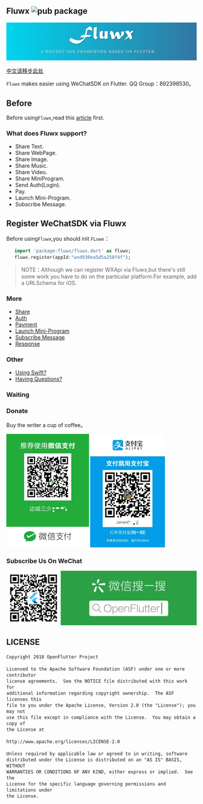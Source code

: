 ## Fluwx ![pub package](https://img.shields.io/pub/v/fluwx.svg)

![logo](./arts/fluwx_logo.png)

[中文请移步此处](./README_CN.md)

`Fluwx` makes easier using WeChatSDK on Flutter.
QQ Group：892398530。

## Before
 Before using`Fluwx`,read this [article](https://open.weixin.qq.com/cgi-bin/showdocument?action=dir_list&t=resource/res_list&verify=1) first.


### What does Fluwx support?
* Share Text.
* Share WebPage.
* Share Image.
* Share Music.
* Share Video.
* Share MiniProgram.
* Send Auth(Login).
* Pay.
* Launch Mini-Program.
* Subscribe Message.


## Register WeChatSDK via Fluwx
Before using`Fluwx`,you should init `FLuwx`：
 ```dart
    import 'package:fluwx/fluwx.dart' as fluwx;
    fluwx.register(appId:"wxd930ea5d5a258f4f");
 ```



> NOTE：Although we can register WXApi via Fluwx,but there's still some work you have to do on the particular platform.For example, add a URLSchema for iOS.

### More
* [Share](./doc/SHARE.md)
* [Auth](./doc/SEND_AUTH.md)
* [Payment](./doc/WXPay.md)
* [Launch Mini-Program](./doc/LAUNCH_MINI_PROGRAM.md)
* [Subscribe Message](./doc/SUBSCRIBE_MESSAGE.md)
* [Response](./doc/RESPONSE.md)

### Other
* [Using Swift?](./doc/USING_SWIFT.md)
* [Having Questions?](./doc/QUESTIONS.md)
### Waiting
### Donate
Buy the writer a cup of coffee。

<img src="./arts/wx.jpeg" height="300">  <img src="./arts/ali.jpeg" height="300">

### Subscribe Us On WeChat
![subscribe](./arts/wx_subscription.png)

## LICENSE


    Copyright 2018 OpenFlutter Project

    Licensed to the Apache Software Foundation (ASF) under one or more contributor
    license agreements.  See the NOTICE file distributed with this work for
    additional information regarding copyright ownership.  The ASF licenses this
    file to you under the Apache License, Version 2.0 (the "License"); you may not
    use this file except in compliance with the License.  You may obtain a copy of
    the License at

    http://www.apache.org/licenses/LICENSE-2.0

    Unless required by applicable law or agreed to in writing, software
    distributed under the License is distributed on an "AS IS" BASIS, WITHOUT
    WARRANTIES OR CONDITIONS OF ANY KIND, either express or implied.  See the
    License for the specific language governing permissions and limitations under
    the License.
